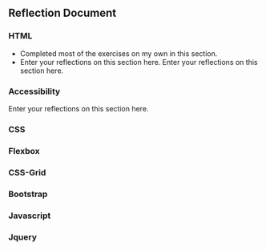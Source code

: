 ## Reflection Document

### HTML

- Completed most of the exercises on my own in this section.
- Enter your reflections on this section here.
  Enter your reflections on this section here.

### Accessibility

Enter your reflections on this section here.

### CSS

### Flexbox

### CSS-Grid

### Bootstrap

### Javascript

### Jquery
